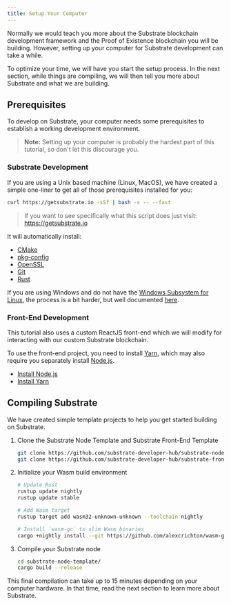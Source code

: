 ```yaml
---
title: Setup Your Computer
---
```


Normally we would teach you more about the Substrate blockchain development framework and the Proof of Existence blockchain you will be building. However, setting up your computer for Substrate development can take a while. 

To optimize your time, we will have you start the setup process. In the next section, while things are compiling, we will then tell you more about Substrate and what we are building.

## Prerequisites

To develop on Substrate, your computer needs some prerequisites to establish a working development environment.

> **Note:** Setting up your computer is probably the hardest part of this tutorial, so don't let this discourage you.

### Substrate Development

If you are using a Unix based machine (Linux, MacOS), we have created a simple one-liner to get all of those prerequisites installed for you:

```bash
curl https://getsubstrate.io -sSf | bash -s -- --fast
```

> If you want to see specifically what this script does just visit: https://getsubstrate.io

It will automatically install:

* [CMake](https://cmake.org/install/)
* [pkg-config](https://www.freedesktop.org/wiki/Software/pkg-config/)
* [OpenSSL](https://www.openssl.org/)
* [Git](https://git-scm.com/downloads)
* [Rust](https://www.rust-lang.org/tools/install)

If you are using Windows and do not have the [Windows Subsystem for Linux](https://docs.microsoft.com/en-us/windows/wsl/install-win10), the process is a bit harder, but well documented [here](getting-started.md).

### Front-End Development

This tutorial also uses a custom ReactJS front-end which we will modify for interacting with our custom Substrate blockchain.

To use the front-end project, you need to install [Yarn](https://yarnpkg.com), which may also require you separately install [Node.js](https://nodejs.org/).

* [Install Node.js](https://nodejs.org/en/download/)
* [Install Yarn](https://yarnpkg.com/lang/en/docs/install/)

## Compiling Substrate

We have created simple template projects to help you get started building on Substrate.

1. Clone the Substrate Node Template and Substrate Front-End Template

    ```bash
    git clone https://github.com/substrate-developer-hub/substrate-node-template
    git clone https://github.com/substrate-developer-hub/substrate-front-end-template
    ```

2. Initialize your Wasm build environment

    ```bash
    # Update Rust
    rustup update nightly
    rustup update stable

    # Add Wasm target
    rustup target add wasm32-unknown-unknown --toolchain nightly

    # Install `wasm-gc` to slim Wasm binaries
    cargo +nightly install --git https://github.com/alexcrichton/wasm-gc --force
    ```

3. Compile your Substrate node

    ```bash
    cd substrate-node-template/
    cargo build --release
    ```

This final compilation can take up to 15 minutes depending on your computer hardware. In that time, read the next section to learn more about Substrate.
